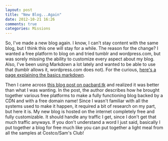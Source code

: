 ```yaml
---
layout: post
title: "New Blog...Again"
date: 2012-10-21 16:26
comments: true
categories: Missions
---
```


So, I've made a new blog again. I know, I can't stay content with the same blog, but I think this one will stay for a while. The reason for the change? I wanted a free platform to blog on and tried tumblr and wordpress.com, but was sorely missing the ability to customize every aspect about my blog. Also, I've been using Markdown a lot lately and wanted to be able to use that (tumblr allows it, wordpress.com does not). For the curious, [here's a page explaining the basics markdown](http://daringfireball.net/projects/markdown/basics).

Then I came across [this blog post on pacbard.tk](http://www.pacbard.tk/blog/2012/10/09/how-to-blog-like-a-scrooge/) and realized it was better than what I was wanting. In the post, the author describes how he brought together various free platforms to make a fully functioning blog backed by a CDN and with a free domain name! Since I wasn't familiar with all the systems used to make it happen, it required a bit of research on my part, but here it is. My new blog is hosted on the internet completely free and fully customizable. It should handle any traffic I get, since I don't get that much traffic anyways. If you don't understand a word I just said, basically I put together a blog for free much like you can put together a light meal from all the samples at Costco/Sam's Club!

